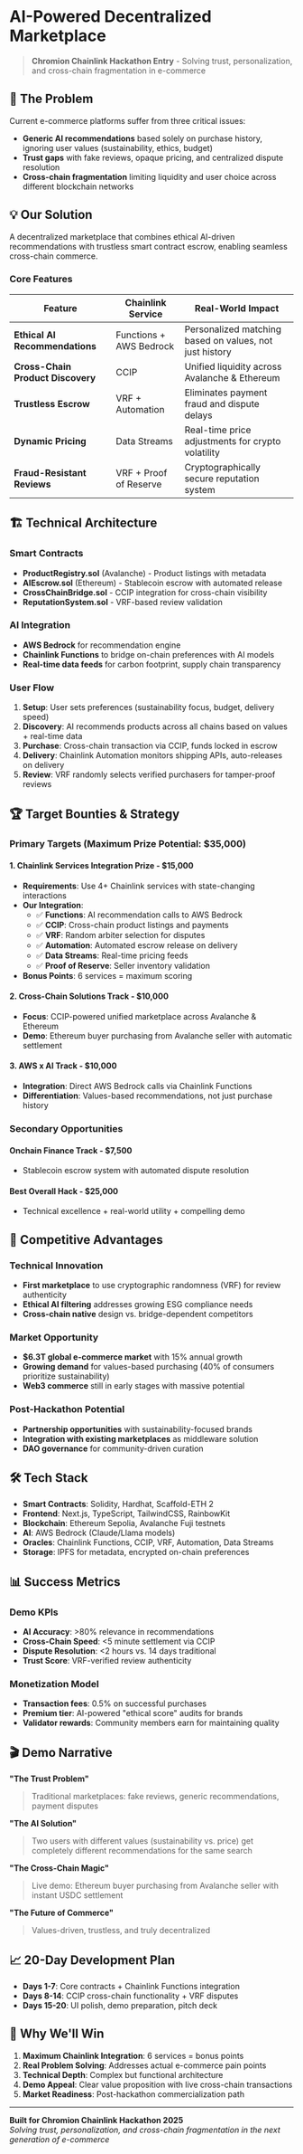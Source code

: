 # AI-Powered Decentralized Marketplace

> **Chromion Chainlink Hackathon Entry** - Solving trust, personalization, and cross-chain fragmentation in e-commerce

## 🎯 The Problem

Current e-commerce platforms suffer from three critical issues:
- **Generic AI recommendations** based solely on purchase history, ignoring user values (sustainability, ethics, budget)
- **Trust gaps** with fake reviews, opaque pricing, and centralized dispute resolution
- **Cross-chain fragmentation** limiting liquidity and user choice across different blockchain networks

## 💡 Our Solution

A decentralized marketplace that combines ethical AI-driven recommendations with trustless smart contract escrow, enabling seamless cross-chain commerce.

### Core Features

| Feature | Chainlink Service | Real-World Impact |
|---------|------------------|------------------|
| **Ethical AI Recommendations** | Functions + AWS Bedrock | Personalized matching based on values, not just history |
| **Cross-Chain Product Discovery** | CCIP | Unified liquidity across Avalanche & Ethereum |
| **Trustless Escrow** | VRF + Automation | Eliminates payment fraud and dispute delays |
| **Dynamic Pricing** | Data Streams | Real-time price adjustments for crypto volatility |
| **Fraud-Resistant Reviews** | VRF + Proof of Reserve | Cryptographically secure reputation system |

## 🏗️ Technical Architecture

### Smart Contracts
- **ProductRegistry.sol** (Avalanche) - Product listings with metadata
- **AIEscrow.sol** (Ethereum) - Stablecoin escrow with automated release
- **CrossChainBridge.sol** - CCIP integration for cross-chain visibility
- **ReputationSystem.sol** - VRF-based review validation

### AI Integration
- **AWS Bedrock** for recommendation engine
- **Chainlink Functions** to bridge on-chain preferences with AI models
- **Real-time data feeds** for carbon footprint, supply chain transparency

### User Flow
1. **Setup**: User sets preferences (sustainability focus, budget, delivery speed)
2. **Discovery**: AI recommends products across all chains based on values + real-time data
3. **Purchase**: Cross-chain transaction via CCIP, funds locked in escrow
4. **Delivery**: Chainlink Automation monitors shipping APIs, auto-releases on delivery
5. **Review**: VRF randomly selects verified purchasers for tamper-proof reviews

## 🏆 Target Bounties & Strategy

### Primary Targets (Maximum Prize Potential: $35,000)

#### 1. **Chainlink Services Integration Prize** - $15,000
- **Requirements**: Use 4+ Chainlink services with state-changing interactions
- **Our Integration**: 
  - ✅ **Functions**: AI recommendation calls to AWS Bedrock
  - ✅ **CCIP**: Cross-chain product listings and payments
  - ✅ **VRF**: Random arbiter selection for disputes
  - ✅ **Automation**: Automated escrow release on delivery
  - ✅ **Data Streams**: Real-time pricing feeds
  - ✅ **Proof of Reserve**: Seller inventory validation
- **Bonus Points**: 6 services = maximum scoring

#### 2. **Cross-Chain Solutions Track** - $10,000
- **Focus**: CCIP-powered unified marketplace across Avalanche & Ethereum
- **Demo**: Ethereum buyer purchasing from Avalanche seller with automatic settlement

#### 3. **AWS x AI Track** - $10,000
- **Integration**: Direct AWS Bedrock calls via Chainlink Functions
- **Differentiation**: Values-based recommendations, not just purchase history

### Secondary Opportunities

#### **Onchain Finance Track** - $7,500
- Stablecoin escrow system with automated dispute resolution

#### **Best Overall Hack** - $25,000
- Technical excellence + real-world utility + compelling demo

## 🚀 Competitive Advantages

### Technical Innovation
- **First marketplace** to use cryptographic randomness (VRF) for review authenticity
- **Ethical AI filtering** addresses growing ESG compliance needs
- **Cross-chain native** design vs. bridge-dependent competitors

### Market Opportunity
- **$6.3T global e-commerce market** with 15% annual growth
- **Growing demand** for values-based purchasing (40% of consumers prioritize sustainability)
- **Web3 commerce** still in early stages with massive potential

### Post-Hackathon Potential
- **Partnership opportunities** with sustainability-focused brands
- **Integration with existing marketplaces** as middleware solution
- **DAO governance** for community-driven curation

## 🛠️ Tech Stack

- **Smart Contracts**: Solidity, Hardhat, Scaffold-ETH 2
- **Frontend**: Next.js, TypeScript, TailwindCSS, RainbowKit
- **Blockchain**: Ethereum Sepolia, Avalanche Fuji testnets
- **AI**: AWS Bedrock (Claude/Llama models)
- **Oracles**: Chainlink Functions, CCIP, VRF, Automation, Data Streams
- **Storage**: IPFS for metadata, encrypted on-chain preferences

## 📊 Success Metrics

### Demo KPIs
- **AI Accuracy**: >80% relevance in recommendations
- **Cross-Chain Speed**: <5 minute settlement via CCIP
- **Dispute Resolution**: <2 hours vs. 14 days traditional
- **Trust Score**: VRF-verified review authenticity

### Monetization Model
- **Transaction fees**: 0.5% on successful purchases
- **Premium tier**: AI-powered "ethical score" audits for brands
- **Validator rewards**: Community members earn for maintaining quality

## 🎬 Demo Narrative

**"The Trust Problem"**
> Traditional marketplaces: fake reviews, generic recommendations, payment disputes

**"The AI Solution"**
> Two users with different values (sustainability vs. price) get completely different recommendations for the same search

**"The Cross-Chain Magic"**
> Live demo: Ethereum buyer purchasing from Avalanche seller with instant USDC settlement

**"The Future of Commerce"**
> Values-driven, trustless, and truly decentralized

## 📈 20-Day Development Plan

- **Days 1-7**: Core contracts + Chainlink Functions integration
- **Days 8-14**: CCIP cross-chain functionality + VRF disputes
- **Days 15-20**: UI polish, demo preparation, pitch deck

## 🎯 Why We'll Win

1. **Maximum Chainlink Integration**: 6 services = bonus points
2. **Real Problem Solving**: Addresses actual e-commerce pain points
3. **Technical Depth**: Complex but functional architecture
4. **Demo Appeal**: Clear value proposition with live cross-chain transactions
5. **Market Readiness**: Post-hackathon commercialization path

---

**Built for Chromion Chainlink Hackathon 2025**  
*Solving trust, personalization, and cross-chain fragmentation in the next generation of e-commerce*